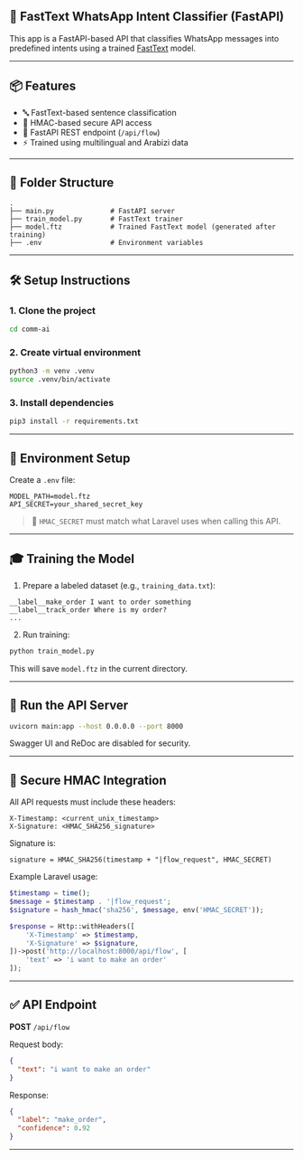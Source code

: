     

## 🧠 FastText WhatsApp Intent Classifier (FastAPI)

This app is a FastAPI-based API that classifies WhatsApp messages into predefined intents using a trained [FastText](https://fasttext.cc/) model.

---

## 📦 Features

* 🔤 FastText-based sentence classification
* 🔐 HMAC-based secure API access
* 🚀 FastAPI REST endpoint (`/api/flow`)
* ⚡ Trained using multilingual and Arabizi data

---

## 📁 Folder Structure

```
.
├── main.py              # FastAPI server
├── train_model.py       # FastText trainer
├── model.ftz            # Trained FastText model (generated after training)
├── .env                 # Environment variables
```

---

## 🛠️ Setup Instructions

### 1. Clone the project

```bash
cd comm-ai
```

### 2. Create virtual environment

```bash
python3 -m venv .venv
source .venv/bin/activate
```

### 3. Install dependencies

```bash
pip3 install -r requirements.txt
```

---

## 🔐 Environment Setup

Create a `.env` file:

```env
MODEL_PATH=model.ftz
API_SECRET=your_shared_secret_key
```

> 🔐 `HMAC_SECRET` must match what Laravel uses when calling this API.

---

## 🎓 Training the Model

1. Prepare a labeled dataset (e.g., `training_data.txt`):

```
__label__make_order I want to order something
__label__track_order Where is my order?
...
```

2. Run training:

```bash
python train_model.py
```

This will save `model.ftz` in the current directory.

---

## 🚀 Run the API Server

```bash
uvicorn main:app --host 0.0.0.0 --port 8000
```

Swagger UI and ReDoc are disabled for security.

---

## 🔐 Secure HMAC Integration

All API requests must include these headers:

```http
X-Timestamp: <current_unix_timestamp>
X-Signature: <HMAC_SHA256_signature>
```

Signature is:

```text
signature = HMAC_SHA256(timestamp + "|flow_request", HMAC_SECRET)
```

Example Laravel usage:

```php
$timestamp = time();
$message = $timestamp . '|flow_request';
$signature = hash_hmac('sha256', $message, env('HMAC_SECRET'));

$response = Http::withHeaders([
    'X-Timestamp' => $timestamp,
    'X-Signature' => $signature,
])->post('http://localhost:8000/api/flow', [
    'text' => 'i want to make an order'
]);
```

---

## ✅ API Endpoint

**POST** `/api/flow`

Request body:

```json
{
  "text": "i want to make an order"
}
```

Response:

```json
{
  "label": "make_order",
  "confidence": 0.92
}
```

---


